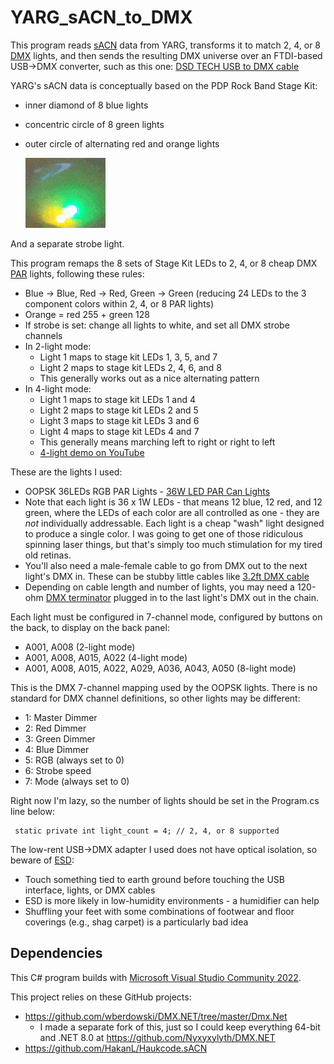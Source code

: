 # YARG_sACN_to_DMX

This program reads [sACN](https://store.chipkin.com/articles/streaming-architecture-for-control-networks-sacn) data from YARG,
transforms it to match 2, 4, or 8 [DMX](https://en.wikipedia.org/wiki/DMX512) lights,
and then sends the resulting DMX universe
over an FTDI-based USB->DMX converter, such as this one: [DSD TECH USB to DMX cable](https://www.amazon.com/gp/product/B07WV6P5W6)

YARG's sACN data is conceptually based on the PDP Rock Band Stage Kit:
- inner diamond of 8 blue lights
- concentric circle of 8 green lights
- outer circle of alternating red and orange lights

    ![](https://github.com/Nyxyxylyth/YARG_sACN_to_DMX/blob/master/stagekit.gif)

And a separate strobe light.

This program remaps the 8 sets of Stage Kit LEDs to 2, 4, or 8 cheap DMX [PAR](https://hyliteledlighting.com/2020/05/12/br-vs-par-bulbs/) lights, following these rules:
- Blue -> Blue, Red -> Red, Green -> Green (reducing 24 LEDs to the 3 component colors within 2, 4, or 8 PAR lights)
- Orange = red 255 + green 128
- If strobe is set: change all lights to white, and set all DMX strobe channels
- In 2-light mode:
  - Light 1 maps to stage kit LEDs 1, 3, 5, and 7
  - Light 2 maps to stage kit LEDs 2, 4, 6, and 8
  - This generally works out as a nice alternating pattern
- In 4-light mode:
  - Light 1 maps to stage kit LEDs 1 and 4
  - Light 2 maps to stage kit LEDs 2 and 5
  - Light 3 maps to stage kit LEDs 3 and 6
  - Light 4 maps to stage kit LEDs 4 and 7
  - This generally means marching left to right or right to left
  - [4-light demo on YouTube](https://www.youtube.com/watch?v=yCDondbEzHc)

These are the lights I used:
- OOPSK 36LEDs RGB PAR Lights - [36W LED PAR Can Lights](https://www.amazon.com/gp/product/B0CJLD5QXY)
- Note that each light is 36 x 1W LEDs - that means 12 blue, 12 red, and 12 green, where the LEDs of each color are all controlled as one - they are *not* individually addressable.  Each light is a cheap "wash" light designed to produce a single color.  I was going to get one of those ridiculous spinning laser things, but that's simply too much stimulation for my tired old retinas.
- You'll also need a male-female cable to go from DMX out to the next light's DMX in.  These can be stubby little cables like [3.2ft DMX cable](https://www.amazon.com/gp/product/B07D4FMQK4)
- Depending on cable length and number of lights, you may need a 120-ohm [DMX terminator](https://www.amazon.com/gp/product/B000PO1H94) plugged in to the last light's DMX out in the chain.

Each light must be configured in 7-channel mode, configured by buttons on the back, to display on the back panel:
- A001, A008 (2-light mode)
- A001, A008, A015, A022 (4-light mode)
- A001, A008, A015, A022, A029, A036, A043, A050 (8-light mode)

This is the DMX 7-channel mapping used by the OOPSK lights.  There is no standard for DMX channel definitions, so other lights may be different:
- 1: Master Dimmer
- 2: Red Dimmer
- 3: Green Dimmer
- 4: Blue Dimmer
- 5: RGB (always set to 0)
- 6: Strobe speed
- 7: Mode (always set to 0)

Right now I'm lazy, so the number of lights should be set in the Program.cs line below:
 ```
  static private int light_count = 4; // 2, 4, or 8 supported
```

The low-rent USB->DMX adapter I used does not have optical isolation, so beware of [ESD](https://en.wikipedia.org/wiki/Electrostatic_discharge):
- Touch something tied to earth ground before touching the USB interface, lights, or DMX cables
- ESD is more likely in low-humidity environments - a humidifier can help
- Shuffling your feet with some combinations of footwear and floor coverings (e.g., shag carpet) is a particularly bad idea

## Dependencies

This C# program builds with [Microsoft Visual Studio Community 2022](https://visualstudio.microsoft.com/downloads/).

This project relies on these GitHub projects:
- https://github.com/wberdowski/DMX.NET/tree/master/Dmx.Net
  - I made a separate fork of this, just so I could keep everything 64-bit and .NET 8.0 at https://github.com/Nyxyxylyth/DMX.NET
- https://github.com/HakanL/Haukcode.sACN

